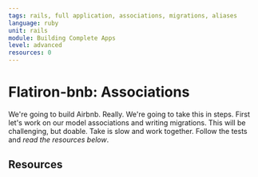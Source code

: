 ```yaml
---
tags: rails, full application, associations, migrations, aliases
language: ruby
unit: rails
module: Building Complete Apps
level: advanced
resources: 0
---
```


# Flatiron-bnb: Associations

We're going to build Airbnb. Really. We're going to take this in steps. First let's work on our model associations and writing migrations. This will be challenging, but doable. Take is slow and work together. Follow the tests and <em>read the resources below</em>.

## Resources
